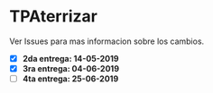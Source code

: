 # TPAterrizar
Ver Issues para mas informacion sobre los cambios.
- [x] **2da entrega: 14-05-2019**
- [x] **3ra entrega: 04-06-2019** 
- [ ] **4ta entrega: 25-06-2019**
